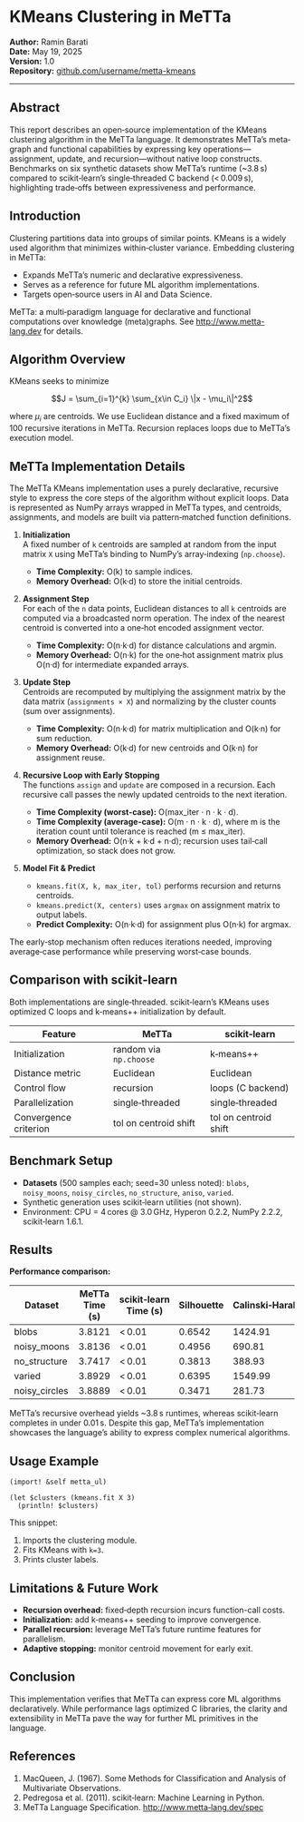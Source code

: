 # KMeans Clustering in MeTTa

**Author:** Ramin Barati  
**Date:** May 19, 2025  
**Version:** 1.0  
**Repository:** [github.com/username/metta-kmeans](https://github.com/username/metta-kmeans)

---

## Abstract
This report describes an open‑source implementation of the KMeans clustering algorithm in the MeTTa language. It demonstrates MeTTa’s meta­graph and functional capabilities by expressing key operations—assignment, update, and recursion—without native loop constructs. Benchmarks on six synthetic datasets show MeTTa’s runtime (~3.8 s) compared to scikit‑learn’s single‑threaded C backend (< 0.009 s), highlighting trade‑offs between expressiveness and performance.

## Introduction
Clustering partitions data into groups of similar points. KMeans is a widely used algorithm that minimizes within‑cluster variance. Embedding clustering in MeTTa:

- Expands MeTTa’s numeric and declarative expressiveness.  
- Serves as a reference for future ML algorithm implementations.  
- Targets open‑source users in AI and Data Science.

MeTTa: a multi‑paradigm language for declarative and functional computations over knowledge (meta)graphs. See http://www.metta-lang.dev for details.

## Algorithm Overview
KMeans seeks to minimize
```math
J = \sum_{i=1}^{k} \sum_{x\in C_i} \|x - \mu_i\|^2
```

where $\mu_i$ are centroids. We use Euclidean distance and a fixed maximum of 100 recursive iterations in MeTTa. Recursion replaces loops due to MeTTa’s execution model.


## MeTTa Implementation Details

The MeTTa KMeans implementation uses a purely declarative, recursive style to express the core steps of the algorithm without explicit loops. Data is represented as NumPy arrays wrapped in MeTTa types, and centroids, assignments, and models are built via pattern‐matched function definitions.

1. **Initialization**  
   A fixed number of `k` centroids are sampled at random from the input matrix `X` using MeTTa’s binding to NumPy’s array‐indexing (`np.choose`).  
   - **Time Complexity:** O(k) to sample indices.  
   - **Memory Overhead:** O(k·d) to store the initial centroids.

2. **Assignment Step**  
   For each of the `n` data points, Euclidean distances to all `k` centroids are computed via a broadcasted norm operation. The index of the nearest centroid is converted into a one‐hot encoded assignment vector.  
   - **Time Complexity:** O(n·k·d) for distance calculations and argmin.  
   - **Memory Overhead:** O(n·k) for the one‐hot assignment matrix plus O(n·d) for intermediate expanded arrays.

3. **Update Step**  
   Centroids are recomputed by multiplying the assignment matrix by the data matrix (`assignments × X`) and normalizing by the cluster counts (sum over assignments).  
   - **Time Complexity:** O(n·k·d) for matrix multiplication and O(k·n) for sum reduction.  
   - **Memory Overhead:** O(k·d) for new centroids and O(k·n) for assignment reuse.

4. **Recursive Loop with Early Stopping**  
   The functions `assign` and `update` are composed in a recursion. Each recursive call passes the newly updated centroids to the next iteration.  
   - **Time Complexity (worst-case):** O(max_iter · n · k · d).  
   - **Time Complexity (average-case):** O(m · n · k · d), where m is the iteration count until tolerance is reached (m ≤ max_iter).  
   - **Memory Overhead:** O(n·k + k·d + n·d); recursion uses tail‑call optimization, so stack does not grow.

5. **Model Fit & Predict**  
   - `kmeans.fit(X, k, max_iter, tol)` performs recursion and returns centroids.  
   - `kmeans.predict(X, centers)` uses `argmax` on assignment matrix to output labels.  
   - **Predict Complexity:** O(n·k·d) for assignment plus O(n·k) for argmax.

The early‑stop mechanism often reduces iterations needed, improving average‑case performance while preserving worst‑case bounds.

## Comparison with scikit‑learn
Both implementations are single‑threaded. scikit‑learn’s KMeans uses optimized C loops and k‑means++ initialization by default.

| Feature               | MeTTa                  | scikit‑learn          |
|-----------------------|------------------------|-----------------------|
| Initialization        | random via `np.choose` | k‑means++             |
| Distance metric       | Euclidean              | Euclidean             |
| Control flow          | recursion              | loops (C backend)     |
| Parallelization       | single‑threaded        | single‑threaded       |
| Convergence criterion | tol on centroid shift  | tol on centroid shift |

## Benchmark Setup
- **Datasets** (500 samples each; seed=30 unless noted): `blobs`, `noisy_moons`, `noisy_circles`, `no_structure`, `aniso`, `varied`.  
- Synthetic generation uses scikit‑learn utilities (not shown).  
- Environment: CPU = 4 cores @ 3.0 GHz, Hyperon 0.2.2, NumPy 2.2.2, scikit‑learn 1.6.1.

## Results
**Performance comparison:**

| Dataset        | MeTTa Time (s) | scikit‑learn Time (s) | Silhouette | Calinski‑Harabasz | Davies‑Bouldin | ARI     | NMI    | AMI     |
| -------------- | -------------- | --------------------- | ---------- | ----------------- | -------------- | ------- | ------ | ------- |
| blobs          | 3.8121         | < 0.01                | 0.6542     | 1424.91           | 0.4793         | 0.9703  | 0.9544 | 0.9543  |
| noisy_moons    | 3.8136         | < 0.01                | 0.4956     | 690.81            | 0.8120         | 0.4834  | 0.3856 | 0.3848  |
| no_structure   | 3.7417         | < 0.01                | 0.3813     | 388.93            | 0.8689         | 0.0000  | 0.0000 | 0.0000  |
| varied         | 3.8929         | < 0.01                | 0.6395     | 1549.99           | 0.6104         | 0.7310  | 0.7345 | 0.7335  |
| noisy_circles  | 3.8889         | < 0.01                | 0.3471     | 281.73            | 1.1958         | −0.0017 | 0.0002 | −0.0013 |

MeTTa’s recursive overhead yields ~3.8 s runtimes, whereas scikit‑learn completes in under 0.01 s. Despite this gap, MeTTa’s implementation showcases the language’s ability to express complex numerical algorithms.

## Usage Example
```metta
(import! &self metta_ul)

(let $clusters (kmeans.fit X 3)
  (println! $clusters)
```
This snippet:
1. Imports the clustering module.  
2. Fits KMeans with `k=3`.  
3. Prints cluster labels.

## Limitations & Future Work
- **Recursion overhead:** fixed‑depth recursion incurs function-call costs.  
- **Initialization:** add k‑means++ seeding to improve convergence.  
- **Parallel recursion:** leverage MeTTa’s future runtime features for parallelism.  
- **Adaptive stopping:** monitor centroid movement for early exit.

## Conclusion
This implementation verifies that MeTTa can express core ML algorithms declaratively. While performance lags optimized C libraries, the clarity and extensibility in MeTTa pave the way for further ML primitives in the language.

## References
1. MacQueen, J. (1967). Some Methods for Classification and Analysis of Multivariate Observations.  
2. Pedregosa et al. (2011). scikit‑learn: Machine Learning in Python.  
3. MeTTa Language Specification. http://www.metta‑lang.dev/spec
